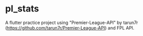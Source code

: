 # pl_stats
A flutter practice project using "Premier-League-API" by tarun7r (https://github.com/tarun7r/Premier-League-API) and FPL API.
